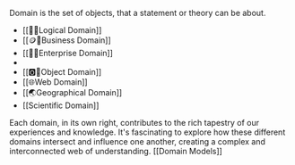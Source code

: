 Domain is the set of objects, that a statement or theory can be about.

- [[🧩🤌Logical Domain]]
- [[🪙🤌Business Domain]]
- [[🏢🤌Enterprise Domain]]
- 
- [[🅾️🤌Object Domain]] 
- [[🌐Web Domain]]
- [[🌏Geographical Domain]]
- [[Scientific Domain]]

Each domain, in its own right, contributes to the rich tapestry of our experiences and knowledge. 
It's fascinating to explore how these different domains intersect and influence one another, creating a complex and interconnected web of understanding. [[Domain Models]]

